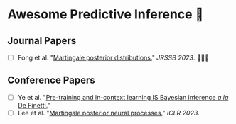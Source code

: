 # Awesome Predictive Inference 🌱

## Journal Papers
- [ ] Fong et al. "[Martingale posterior distributions.](https://arxiv.org/abs/2103.15671)" *JRSSB 2023*. 🚀🚀🚀


## Conference Papers
- [ ] Ye et al. "[Pre-training and in-context learning IS Bayesian inference *a la* De Finetti.](https://arxiv.org/abs/2408.03307)"
- [ ] Lee et al. "[Martingale posterior neural processes.](https://arxiv.org/abs/2304.09431)" *ICLR 2023*.
